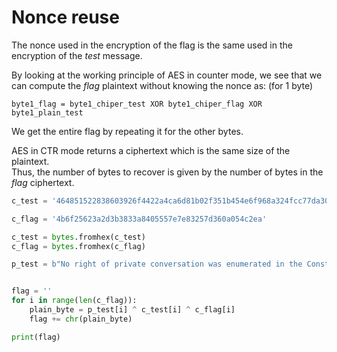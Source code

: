 
# Nonce reuse
The nonce used in the encryption of the flag is the same used in the encryption of the *test* message.  

By looking at the working principle of AES in counter mode, we see that we can compute the *flag* plaintext without knowing the nonce as: (for 1 byte)

```
byte1_flag = byte1_chiper_test XOR byte1_chiper_flag XOR byte1_plain_test
```

We get the entire flag by repeating it for the other bytes.  

AES in CTR mode returns a ciphertext which is the same size of the plaintext.  
Thus, the number of bytes to recover is given by the number of bytes in the *flag* ciphertext.

```python
c_test = '464851522838603926f4422a4ca6d81b02f351b454e6f968a324fcc77da30cf979eec57c8675de3bb92f6c21730607066226780a8d4539fcf67f9f5589d150a6c7867140b5a63de2971dc209f480c270882194f288167ed910b64cf627ea6392456fa1b648afd0b239b59652baedc595d4f87634cf7ec4262f8c9581d7f56dc6f836cfe696518ce434ef4616431d4d1b361c'

c_flag = '4b6f25623a2d3b3833a8405557e7e83257d360a054c2ea'

c_test = bytes.fromhex(c_test)
c_flag = bytes.fromhex(c_flag)

p_test = b"No right of private conversation was enumerated in the Constitution. I don't suppose it occurred to anyone at the time that it could be prevented."


flag = ''
for i in range(len(c_flag)):
    plain_byte = p_test[i] ^ c_test[i] ^ c_flag[i]
    flag += chr(plain_byte)

print(flag)

```

